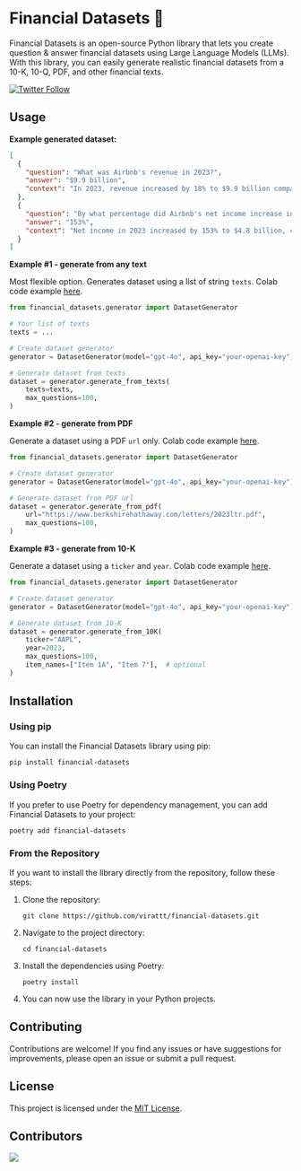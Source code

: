 # Financial Datasets 🧪

Financial Datasets is an open-source Python library
that lets you create question & answer financial datasets
using Large Language Models (LLMs). With this library,
you can easily generate realistic financial datasets from a 10-K,
10-Q, PDF, and other financial texts.

[![Twitter Follow](https://img.shields.io/twitter/follow/virattt?style=social)](https://twitter.com/virattt)

## Usage

**Example generated dataset:**

```json
[
  {
    "question": "What was Airbnb's revenue in 2023?",
    "answer": "$9.9 billion",
    "context": "In 2023, revenue increased by 18% to $9.9 billion compared to 2022, primarily due to a 14% increase in Nights and Experiences Booked of 54.5 million combined with higher average daily rates driving a 16% increase in Gross Booking Value of $10.0 billion."
  },
  {
    "question": "By what percentage did Airbnb's net income increase in 2023 compared to the prior year?",
    "answer": "153%",
    "context": "Net income in 2023 increased by 153% to $4.8 billion, compared to the prior year, driven by our revenue growth, increased interest income, discipline in managing our cost structure, and the release of a portion of our valuation allowance on deferred tax assets of $2.9 billion."
  }
]
```

**Example #1 - generate from any text**

Most flexible option. Generates dataset using a list of string `texts`. Colab code
example [here](https://colab.research.google.com/gist/virattt/f9b5a0ae82cc0caab57df5dedc2927c9/intro-financial-datasets.ipynb).

```python
from financial_datasets.generator import DatasetGenerator

# Your list of texts
texts = ...

# Create dataset generator
generator = DatasetGenerator(model="gpt-4o", api_key="your-openai-key")

# Generate dataset from texts
dataset = generator.generate_from_texts(
    texts=texts,
    max_questions=100,
)
```

**Example #2 - generate from PDF**

Generate a dataset using a PDF `url` only. Colab code
example [here](https://colab.research.google.com/gist/virattt/b04442ee7c6c0d0bb3c9371af2283a20/intro-financial-datasets.ipynb).

```python
from financial_datasets.generator import DatasetGenerator

# Create dataset generator
generator = DatasetGenerator(model="gpt-4o", api_key="your-openai-key")

# Generate dataset from PDF url
dataset = generator.generate_from_pdf(
    url="https://www.berkshirehathaway.com/letters/2023ltr.pdf",
    max_questions=100,
)
```

**Example #3 - generate from 10-K**

Generate a dataset using a `ticker` and `year`. Colab code
example [here](https://colab.research.google.com/gist/virattt/743872e143034987d20e6a6c7bb9d0a1/intro-financial-datasets.ipynb).

```python
from financial_datasets.generator import DatasetGenerator

# Create dataset generator
generator = DatasetGenerator(model="gpt-4o", api_key="your-openai-key")

# Generate dataset from 10-K
dataset = generator.generate_from_10K(
    ticker="AAPL",
    year=2023,
    max_questions=100,
    item_names=["Item 1A", "Item 7"],  # optional
)
```

## Installation

### Using pip

You can install the Financial Datasets library using pip:

```
pip install financial-datasets
```

### Using Poetry

If you prefer to use Poetry for dependency management, you can add Financial Datasets to your project:

```
poetry add financial-datasets
```

### From the Repository

If you want to install the library directly from the repository, follow these steps:

1. Clone the repository:
   ```
   git clone https://github.com/virattt/financial-datasets.git
   ```

2. Navigate to the project directory:
   ```
   cd financial-datasets
   ```

3. Install the dependencies using Poetry:
   ```
   poetry install
   ```

4. You can now use the library in your Python projects.

## Contributing

Contributions are welcome! If you find any issues or have suggestions for improvements,
please open an issue or submit a pull request.

## License

This project is licensed under the [MIT License](link-to-license-file).

## Contributors

<a href="https://github.com/virattt/financial-datasets/graphs/contributors">
  <img src="https://contrib.rocks/image?repo=virattt/financial-datasets" />
</a>
